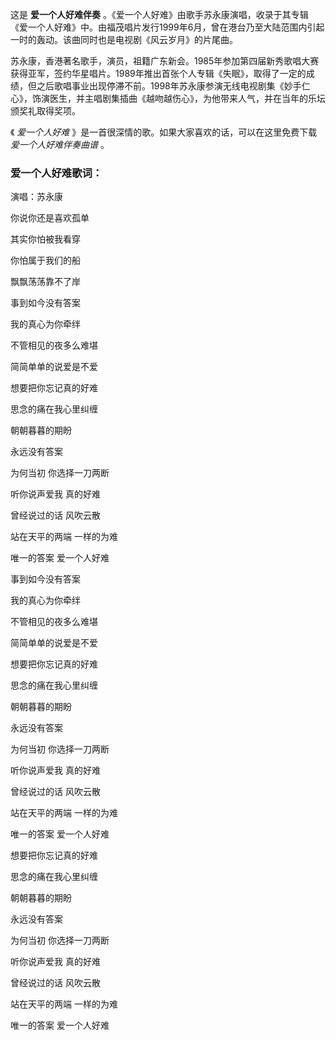 

这是 **爱一个人好难伴奏**
。《爱一个人好难》由歌手苏永康演唱，收录于其专辑《爱一个人好难》中。由福茂唱片发行1999年6月，曾在港台乃至大陆范围内引起一时的轰动。该曲同时也是电视剧《风云岁月》的片尾曲。

  

苏永康，香港著名歌手，演员，祖籍广东新会。1985年参加第四届新秀歌唱大赛获得亚军，签约华星唱片。1989年推出首张个人专辑《失眠》，取得了一定的成绩，但之后歌唱事业出现停滞不前。1998年苏永康参演无线电视剧集《妙手仁心》，饰演医生，并主唱剧集插曲《越吻越伤心》，为他带来人气，并在当年的乐坛颁奖礼取得奖项。

  

《 _爱一个人好难_ 》是一首很深情的歌。如果大家喜欢的话，可以在这里免费下载 _爱一个人好难伴奏曲谱_ 。

### 爱一个人好难歌词：

演唱：苏永康

你说你还是喜欢孤单

其实你怕被我看穿

你怕属于我们的船

飘飘荡荡靠不了岸

事到如今没有答案

我的真心为你牵绊

不管相见的夜多么难堪

简简单单的说爱是不爱

想要把你忘记真的好难

思念的痛在我心里纠缠

朝朝暮暮的期盼

永远没有答案

为何当初 你选择一刀两断

听你说声爱我 真的好难

曾经说过的话 风吹云散

站在天平的两端 一样的为难

唯一的答案 爱一个人好难

事到如今没有答案

我的真心为你牵绊

不管相见的夜多么难堪

简简单单的说爱是不爱

想要把你忘记真的好难

思念的痛在我心里纠缠

朝朝暮暮的期盼

永远没有答案

为何当初 你选择一刀两断

听你说声爱我 真的好难

曾经说过的话 风吹云散

站在天平的两端 一样的为难

唯一的答案 爱一个人好难

想要把你忘记真的好难

思念的痛在我心里纠缠

朝朝暮暮的期盼

永远没有答案

为何当初 你选择一刀两断

听你说声爱我 真的好难

曾经说过的话 风吹云散

站在天平的两端 一样的为难

唯一的答案 爱一个人好难

